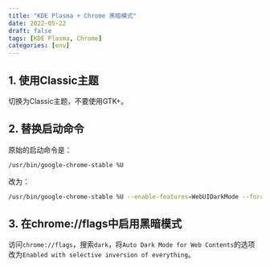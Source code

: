 ```yaml
---
title: "KDE Plasma + Chrome 黑暗模式"
date: 2022-05-22
draft: false
tags: [KDE Plasma, Chrome]
categories: [env]
---
```


## 1. 使用Classic主题

切换为Classic主题，不要使用GTK+。

## 2. 替换启动命令

原始的启动命令是：
```bash
/usr/bin/google-chrome-stable %U
```

改为：
```bash
/usr/bin/google-chrome-stable %U --enable-features=WebUIDarkMode --force-dark-mode
```

## 3. 在chrome://flags中启用黑暗模式

访问`chrome://flags`，搜索`dark`，将`Auto Dark Mode for Web Contents`的选项改为`Enabled with selective inversion of everything`。